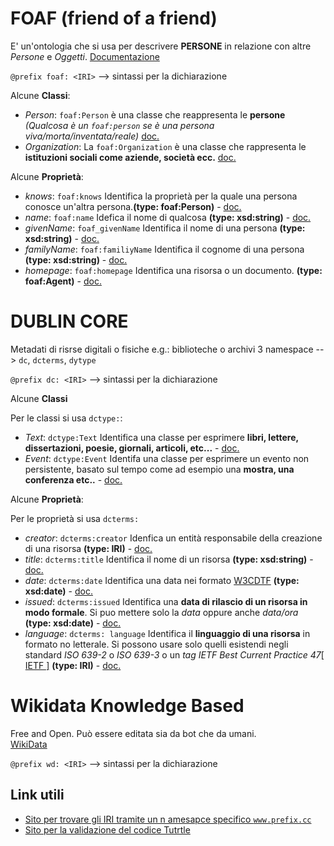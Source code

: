 
# FOAF (friend of a friend)
E' un'ontologia che si usa per descrivere **PERSONE** in relazione con altre *Persone* e *Oggetti*.
<a href="http://xmlns.com/foaf/0.1/">Documentazione</a>

`@prefix foaf: <IRI>` --> sintassi per la dichiarazione

Alcune **Classi**:
- _Person_: `foaf:Person` è una classe che reappresenta le **persone** *(Qualcosa è un `foaf:person` se è una persona viva/morta/inventata/reale)* <a href="http://xmlns.com/foaf/0.1/#term_Person">doc.</a>
- _Organization_: La `foaf:Organization` è una classe che rappresenta le **istituzioni sociali come aziende, società ecc.** <a href="http://xmlns.com/foaf/0.1/#term_Organization">doc.</a>

Alcune **Proprietà**:
- _knows_: `foaf:knows` Identifica la proprietà per la quale una persona conosce un'altra persona.**(type: foaf:Person)** - <a href="http://xmlns.com/foaf/0.1/#term_knows">doc.</a>
- _name_: `foaf:name` Idefica il nome di qualcosa **(type: xsd:string)** - <a href="http://xmlns.com/foaf/0.1/#term_name">doc.</a>
- _givenName_: `foaf_givenName` Identifica il nome di una persona **(type: xsd:string)** - <a href="http://xmlns.com/foaf/0.1/#term_givenname">doc.</a>
- _familyName_: `foaf:familiyName` Identifica il cognome di una persona **(type: xsd:string)** - <a href="http://xmlns.com/foaf/0.1/#term_family_name">doc.</a>
- _homepage_: `foaf:homepage` Identifica una risorsa o un documento. **(type: foaf:Agent)** - <a href="http://xmlns.com/foaf/0.1/#term_homepage">doc.</a>

</hr>

# DUBLIN CORE
Metadati di risrse digitali o fisiche e.g.: biblioteche o archivi
3 namespace --> `dc`, `dcterms`, `dytype`

`@prefix dc: <IRI>` --> sintassi per la dichiarazione

Alcune **Classi**

Per le classi si usa `dctype:`:
- _Text_: `dctype:Text` Identifica una classe per esprimere **libri, lettere, dissertazioni, poesie, giornali, articoli, etc...** - <a href="https://www.dublincore.org/specifications/dublin-core/dcmi-terms/dcmitype/Text/">doc.</a>
- _Event_: `dctype:Event` Identifa una classe per esprimere un evento non persistente, basato sul tempo come ad esempio una **mostra, una conferenza etc..** - <a  href="https://www.dublincore.org/specifications/dublin-core/dcmi-terms/dcmitype/Event/">doc.</a>

Alcune **Proprietà**:

Per le proprietà si usa `dcterms:`
- _creator_: `dcterms:creator` Idenfica un entità responsabile della creazione di una risorsa **(type: IRI)** - <a  href="https://www.dublincore.org/specifications/dublin-core/dcmi-terms/#creator">doc.</a>
- _title_: `dcterms:title` Identifica il nome di un risorsa **(type: xsd:string)** - <a  href="https://www.dublincore.org/specifications/dublin-core/dcmi-terms/#http://purl.org/dc/terms/title">doc.</a>
- _date_: `dcterms:date` Identifica una data nei formato <a href="https://www.w3.org/TR/NOTE-datetime">W3CDTF</a> **(type: xsd:date)** - <a  href="https://www.dublincore.org/specifications/dublin-core/dcmi-terms/#http://purl.org/dc/terms/date">doc.</a>
- _issued_: `dcterms:issued` Identifica una **data di rilascio di un risorsa in modo formale**. Si puo mettere solo la _data_ oppure anche _data/ora_ **(type: xsd:date)** - <a  href="">doc.</a> 
- _language_: `dcterms: language` Identifica il **linguaggio di una risorsa** in formato no letterale. Si possono usare solo quelli esistendi negli standard _ISO 639-2_ o _ISO 639-3_ o un _tag IETF Best Current Practice 47_<a href="https://www.rfc-editor.org/info/bcp47">[ IETF ]</a>  **(type: IRI)** - <a  href="">doc.</a>

# Wikidata Knowledge Based
Free and Open. Può essere editata sia da bot che da umani.</br>
<a href="https://www.wikidata.org/entity/">WikiData</a>

`@prefix wd: <IRI>` --> sintassi per la dichiarazione


## Link utili
- <a href="https://prefix.cc/">Sito per trovare gli IRI tramite un n amesapce specifico `www.prefix.cc`</a> 
- <a href="http://ttl.summerofcode.be/">Sito per la validazione del codice Tutrtle</a>